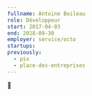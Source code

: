 ```yaml
---
fullname: Antoine Boileau
role: Développeur
start: 2017-04-03
end: 2018-09-30
employer: service/octo
startups:
previously:
  - pix
  - place-des-entreprises
---
```


:turtle:
